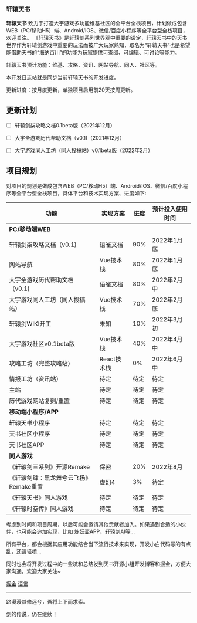### 轩辕天书

<strong>轩辕天书</strong> 致力于打造大宇游戏多功能维基社区的全平台全栈项目，计划做成包含WEB（PC/移动H5）端、Android/IOS、微信/百度小程序等全平台型全栈项目，欢迎关注。
《轩辕天书》是轩辕剑系列世界观中重要的设定，轩辕天书中的天书世界作为轩辕剑游戏中重要的玩法而被广大玩家熟知，取名为“轩辕天书”也是希望能借助天书的“海纳百川”的功能为玩家提供可查阅、可编辑、可讨论等能力。

轩辕天书预计功能：维基、攻略、资讯、网站导航、同人、社区等。

本开发日志站就是同步当前轩辕天书的开发进度。

更新进度：按月度更新，单独项目启用前20天按周更新。

<!--more-->

## 更新计划
- [ ] 轩辕剑柒攻略文档0.1beta版（2021年12月）
- [ ] 大宇全游戏历代帮助文档（v0.1)（2021年12月）
- [ ] 大宇游戏同人工坊（同人投稿站）v0.1beta版（2022年2月）


## 项目规划

对项目的规划是做成包含WEB（PC/移动H5）端、Android/IOS、微信/百度小程序等全平台型全栈项目，具体平台和技术实现方案、进度如下:

| 功能         | 实现方案           | 进度   |预计投入使用时间|
| ------------ | ------------------ | ------ |---------|
|<strong>PC/移动端WEB</strong>|
| 轩辕剑柒攻略文档（v0.1)|语雀文档|90%|2022年1月底|
| 网站导航|Vue技术栈|80%|2022年1月底|
| 大宇全游戏历代帮助文档（v0.1)|语雀文档|80%|2022年2月中|
| 大宇游戏同人工坊（同人投稿站）|Vue技术栈|70%|2022年2月底|
| 轩辕剑WIKI开工|未知|10%|2022年3月初|
| 大宇游戏社区v0.1beta版|Vue技术栈|40%|2022年4月中|
| 攻略工坊（完整攻略站）|React技术栈|0%|2022年6月中|
| 情报工坊（资讯站）|待定|待定|待定|
| 主站|待定|待定|待定|
| 历代游戏网站复刻/重置|待定|待定|待定|
|<strong>移动端小程序/APP</strong>|
|轩辕天书小程序|待定|待定|待定|
|天书社区小程序|待定|待定|待定|
|天书社区APP|待定|待定|待定|
|<strong>同人游戏</strong>|
|《轩辕剑三系列》开源Remake|保密|20%|2022年8月|
《轩辕剑肆：黑龙舞兮云飞扬》Remake重置|虚幻4|3%|待定|
|《轩辕天书》同人游戏|待定|待定|待定|
|《轩辕时空传》同人游戏|待定|待定|待定|


考虑到时间和项目周期，以后可能会邀请其他贡献者加入。如果遇到合适的小伙伴，也可能会追加实现，比如 炼妖壶APP、轩辕剑AI等…

所有平台，都会根据其应用功能结合当下流行技术来实现，开发小白代码写的有点乱，还请轻喷...

同时也会将开发过程中的一些坑和总结发到天书开源小组开发博客和掘金，方便大家沟通，欢迎大家关注~

[掘金](https://juejin.im/user/5bf6ac76f265da6116396e0c/posts)
[语雀](https://www.yuque.com/swdwiki)

---

路漫漫其修远兮，吾将上下而求索。

剑的传说，仍在继续！
